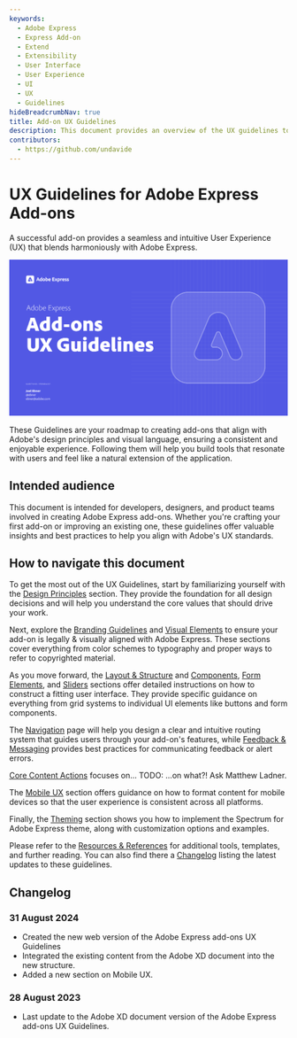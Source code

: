 ```yaml
---
keywords:
  - Adobe Express
  - Express Add-on 
  - Extend
  - Extensibility
  - User Interface
  - User Experience
  - UI
  - UX
  - Guidelines
hideBreadcrumbNav: true
title: Add-on UX Guidelines
description: This document provides an overview of the UX guidelines to follow when designing your Adobe Express add-on.
contributors:
  - https://github.com/undavide
---
```


# UX Guidelines for Adobe Express Add-ons

A successful add-on provides a seamless and intuitive User Experience (UX) that blends harmoniously with Adobe Express. 

![](./img/introduction_cover.png)

These Guidelines are your roadmap to creating add-ons that align with Adobe's design principles and visual language, ensuring a consistent and enjoyable experience. Following them will help you build tools that resonate with users and feel like a natural extension of the application.

## Intended audience

This document is intended for developers, designers, and product teams involved in creating Adobe Express add-ons. Whether you're crafting your first add-on or improving an existing one, these guidelines offer valuable insights and best practices to help you align with Adobe's UX standards.

## How to navigate this document

To get the most out of the UX Guidelines, start by familiarizing yourself with the [Design Principles](design_principles.md) section. They provide the foundation for all design decisions and will help you understand the core values that should drive your work.

Next, explore the [Branding Guidelines](branding_guidelines.md) and [Visual Elements](./visual_elements.md) to ensure your add-on is legally & visually aligned with Adobe Express. These sections cover everything from color schemes to typography and proper ways to refer to copyrighted material.

As you move forward, the [Layout & Structure](layout_and_structure.md) and [Components](components.md), [Form Elements](./form_elements.md), and [Sliders](sliders.md) sections offer detailed instructions on how to construct a fitting user interface. They provide specific guidance on everything from grid systems to individual UI elements like buttons and form components.

The [Navigation](./navigation.md) page will help you design a clear and intuitive routing system that guides users through your add-on's features, while [Feedback & Messaging](feedback_and_messaging.md) provides best practices for communicating feedback or alert errors.


[Core Content Actions](core_content_actions.md) focuses on...
TODO: ...on what?! Ask Matthew Ladner.

The [Mobile UX](mobile_ux.md) section offers guidance on how to format content for mobile devices so that the user experience is consistent across all platforms.

Finally, the [Theming](theming.md) section shows you how to implement the Spectrum for Adobe Express theme, along with customization options and examples.

Please refer to the [Resources & References](resources_and_references.md) for additional tools, templates, and further reading. You can also find there a [Changelog](resources_and_references.md#changelog) listing the latest updates to these guidelines.

## Changelog

### 31 August 2024

- Created the new web version of the Adobe Express add-ons UX Guidelines
- Integrated the existing content from the Adobe XD document into the new structure.
- Added a new section on Mobile UX.

### 28 August 2023

- Last update to the Adobe XD document version of the Adobe Express add-ons UX Guidelines.